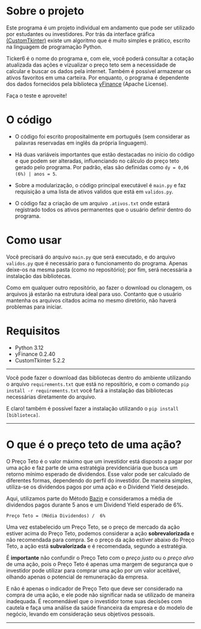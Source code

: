 
# Sobre o projeto

Este programa é um projeto individual em andamento que pode ser utilizado por estudantes ou investidores. Por trás da interface gráfica [(CustomTkinter)](https://github.com/TomSchimansky/CustomTkinter) existe um algoritmo que é muito simples e prático, escrito na linguagem de programação Python. 

Ticker6 é o nome do programa e, com ele, você poderá consultar a cotação atualizada das ações e vizualizar o preço teto sem a necessidade de calcular e buscar os dados pela internet. Também é possível armazenar os ativos favoritos em uma carteira. Por enquanto, o programa é dependente dos dados fornecidos pela biblioteca [yFinance](https://github.com/ranaroussi/yfinance) (Apache License). 

Faça o teste e aproveite!

# O código

- O código foi escrito propositalmente em português (sem considerar as palavras reservadas em inglês da própria linguagem).
  
- Há duas variáveis importantes que estão destacadas no início do código e que podem ser alteradas, influenciando no cálculo do preço teto gerado pelo programa. Por padrão, elas são definidas como `dy = 0,06 (6%) | anos = 5`.
  
- Sobre a modularização, o código principal executável é `main.py` e faz requisição a uma lista de ativos validos que está em `validos.py`.
  
- O código faz a criação de um arquivo `.ativos.txt` onde estará registrado todos os ativos permanentes que o usuário definir dentro do programa. 

# Como usar

Você precisará do arquivo `main.py` que será executado, e do arquivo `validos.py` que é necessário para o funcionamento do programa. Apenas deixe-os na mesma pasta (como no repositório); por fim, será necessária a instalação das bibliotecas.

Como em qualquer outro repositório, ao fazer o download ou clonagem, os arquivos já estarão na estrutura ideal para uso. Contanto que o usuário mantenha os arquivos citados acima no mesmo diretório, não haverá problemas para iniciar.

# Requisitos

- Python 3.12
- yFinance 0.2.40
- CustomTkinter 5.2.2
  
---
Você pode fazer o download das bibliotecas dentro do ambiente utilizando o arquivo `requirements.txt` que está no repositório, e com o comando `pip install -r requirements.txt` você fará a instalação das bibliotecas necessárias diretamente do arquivo. 

E claro! também é possível fazer a instalação utilizando o `pip install [biblioteca]`.

---
[]()
[]()

# O que é o preço teto de uma ação?

O Preço Teto é o valor máximo que um investidor está disposto a pagar por uma ação e faz parte de uma estratégia previdenciária que busca um retorno mínimo esperado de dividendos. Esse valor pode ser calculado de diferentes formas, dependendo do perfil do investidor. De maneira simples, utiliza-se os dividendos pagos por uma ação e o Dividend Yield desejado.

Aqui, utilizamos parte do Método [Bazin](https://pt.wikipedia.org/wiki/D%C3%A9cio_Bazin) e consideramos a média de dividendos pagos durante 5 anos e um Dividend Yield esperado de 6%.

	Preço Teto = (Média Dividendos) /  6%
 
Uma vez estabelecido um Preço Teto, se o preço de mercado da ação estiver acima do Preço Teto, podemos considerar a ação **sobrevalorizada** e não recomendada para compra. Se o preço da ação estiver abaixo do Preço Teto, a ação está **subvalorizada** e é recomendada, segundo a estratégia.

É **importante** não confundir o Preço Teto com o _preço justo_ ou o _preço alvo_ de uma ação, pois o Preço Teto é apenas uma margem de segurança que o investidor pode utilizar para comprar uma ação por um valor aceitável, olhando apenas o potencial de remuneração da empresa. 

E não é apenas o indicador de Preço Teto que deve ser considerado na compra de uma ação, e ele pode não significar nada se utilizado de maneira inadequada. É recomendável que o investidor tome suas decisões com cautela e faça uma análise da saúde financeira da empresa e do modelo de negócio, levando em consideração seus objetivos pessoais. 

---
  
	
